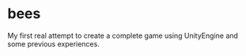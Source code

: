 # bees

My first real attempt to create a complete game using UnityEngine and some previous experiences.
